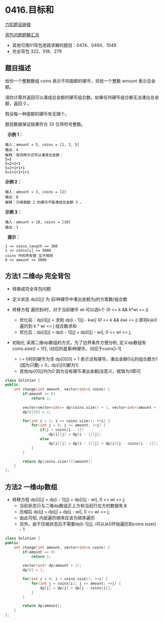 <p id="零钱兑换II"></p>

# 0416.目标和    

[力扣题目链接](https://leetcode.cn/problems/coin-change-2/)   

[背包问题题解汇总](https://leetcode.cn/problems/target-sum/solution/by-flix-rkb5/)

* 其他可用01背包思路求解的题目：0474、0494、1049
* 完全背包 322、518、279


## 题目描述  

给你一个整数数组 coins 表示不同面额的硬币，另给一个整数 amount 表示总金额。

请你计算并返回可以凑成总金额的硬币组合数。如果任何硬币组合都无法凑出总金额，返回 0 。

假设每一种面额的硬币有无限个。 

题目数据保证结果符合 32 位带符号整数。

 
**示例 1：**

    输入：amount = 5, coins = [1, 2, 5]
    输出：4
    解释：有四种方式可以凑成总金额：
    5=5
    5=2+2+1
    5=2+1+1+1
    5=1+1+1+1+1

**示例 2：**

    输入：amount = 3, coins = [2]
    输出：0
    解释：只用面额 2 的硬币不能凑成总金额 3 。

**示例 3：**

    输入：amount = 10, coins = [10] 
    输出：1
 
**提示：**

    1 <= coins.length <= 300
    1 <= coins[i] <= 5000
    coins 中的所有值 互不相同  
    0 <= amount <= 5000  


## 方法1 二维dp 完全背包  

* 转换成完全背包问题  
* 定义状态  dp[i][j] 为 前i种硬币中凑出金额为j的方案数/组合数  

* 转移方程 遍历到i时，对于当前硬币 wi 可以选k个 (0 <= k && k*wi <= j)
    * 优化前：dp[i][j] = 求和 dp[i - 1][j - k*wi]  (0 <= k && k*wi <= j) 即将k从0遍历到 k * wi <= j 组合数求和  
    * 优化后：dp[i][j] = dp[i - 1][j] + dp[i][j - wi], 0 <= wi <= j;
    
* 初始化 采用二维dp数组的方式，为了边界条件方便分析, 定义dp数组有coins.size() + 1行, i对应的是第i种硬币，对应于coins[i-1]  
    * i = 0时的硬币为空  dp[0][0] = 1 表示没有硬币，凑出金额0元的组合数为1  (因为只要j = 0，dp[i][0]都为1)
    * 其他dp[0][j]均为0  因为没有硬币凑出金额j没意义，赋值为0即可 

```cpp
class Solution {
public:
    int change(int amount, vector<int>& coins) {
        if(amount == 0)
            return 1;
        
        vector<vector<int>> dp(coins.size() + 1, vector<int>(amount + 1));
        dp[0][0] = 1;

        for(int i = 1; i <= coins.size(); ++i) {
            for(int j = 0; j <= amount; ++j) {
                if(j < coins[i - 1])
                    dp[i][j] = dp[i - 1][j];
                else
                    dp[i][j] = dp[i - 1][j] + dp[i][j - coins[i - 1]];
            }
        }

        return dp[coins.size()][amount];
    }
};
```




## 方法2 一维dp数组  

* 转移方程 dp[i][j] = dp[i - 1][j] + dp[i][j - wi], 0 <= wi <= j;
    * 当前状态只与二维dp数组正上方和当前行左方的数据有关  
    * 压缩后 dp[j] = dp[j] + dp[j - wi], 0 <= wi <= j;
    * 由此可知, 内层遍历顺序应该为顺序遍历 
    * 另外，由于压缩状态后不需要dp[i-1][j], i可以从0开始遍历到coins.size() - 1 


```cpp
class Solution {
public:
    int change(int amount, vector<int>& coins) {
        if(amount == 0)
            return 1;
        
        vector<int> dp(amount + 1);
        dp[0] = 1;

        for(int i = 0; i < coins.size(); ++i) {
            for(int j = coins[i]; j <= amount; ++j) {
                dp[j] = dp[j] + dp[j - coins[i]];
            }
        }

        return dp[amount];
    }
};
```